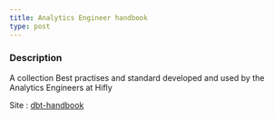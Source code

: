 ```yaml
---
title: Analytics Engineer handbook
type: post
---
```


### Description

A collection Best practises and standard developed and used by the Analytics Engineers at Hifly


Site : [dbt-handbook](https://hiflylabs.github.io/hiflylabs-analytics-engineering-handbook/)
